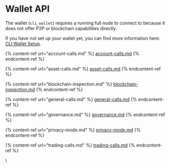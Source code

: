 # Wallet API

The wallet (`cli_wallet`) requires a running full node to connect to because it does not offer P2P or blockchain capabilities directly.

If you have not set up your wallet yet, you can find more information here: [CLI Wallet Setup](broken-reference).

{% content-ref url="account-calls.md" %}
[account-calls.md](account-calls.md)
{% endcontent-ref %}

{% content-ref url="asset-calls.md" %}
[asset-calls.md](asset-calls.md)
{% endcontent-ref %}

{% content-ref url="blockchain-inspection.md" %}
[blockchain-inspection.md](blockchain-inspection.md)
{% endcontent-ref %}

{% content-ref url="general-calls.md" %}
[general-calls.md](general-calls.md)
{% endcontent-ref %}

{% content-ref url="governance.md" %}
[governance.md](governance.md)
{% endcontent-ref %}

{% content-ref url="privacy-mode.md" %}
[privacy-mode.md](privacy-mode.md)
{% endcontent-ref %}

{% content-ref url="trading-calls.md" %}
[trading-calls.md](trading-calls.md)
{% endcontent-ref %}

\
